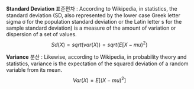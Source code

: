 
**Standard Deviation** 표준편차 : According to Wikipedia, in statistics, the standard deviation (SD, also represented by the lower case Greek letter sigma σ for the population standard deviation or the Latin letter s for the sample standard deviation) is a measure of the amount of variation or dispersion of a set of values. 
$$Sd(X) = sqrt(var(X)) = sqrt(E[X -  mu)^2)$$

**Variance** 분산 : Likewise, according to Wikipedia, in probability theory and statistics, variance is the expectation of the squared deviation of a random variable from its mean. 
$$Var(X) = E[(X - mu)^2]$$
